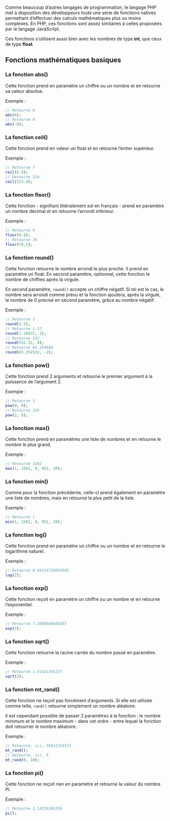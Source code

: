 Comme beaucoup d’autres langages de programmation, le langage PHP met à disposition des développeurs toute une série de fonctions natives permettant d’effectuer des calculs mathématiques plus ou moins complexes. En PHP, ces fonctions sont assez similaires à celles proposées par le langage JavaScript.

Ces fonctions s’utilisent aussi bien avec les nombres de type **int**, que ceux de type **float**. 

## Fonctions mathématiques basiques

### La fonction abs()

Cette fonction prend en paramètre un chiffre ou un nombre et en retourne sa valeur absolue. 

Exemple :

```php
// Retourne 6
abs(6);
// Retourne 8
abs(-8);
```

### La fonction ceil()

Cette fonction prend en valeur un float et en retourne l’entier supérieur.

Exemple :

```php
// Retourne 7
ceil(6.9);
// Retourne 524
ceil(523.4);
```

### La fonction floor()

Cette fonction - signifiant littéralement *sol* en français - prend en paramètre un nombre décimal et en retourne l’arrondi inférieur.

Exemple :

```php
// Retourne 9
floor(9.8);
// Retourne 76
floor(76,5);
```

### La fonction round()

Cette fonction retourne le nombre arrondi le plus proche. Il prend en paramètre un float. En second paramètre, optionnel, cette fonction le nombre de chiffres après la virgule.

En second paramètre, ```round()``` accepte un chiffre négatif. Si tel est le cas, le nombre sera arrondi comme prévu et la fonction ajoutera, après la virgule, le nombre de 0 précisé en second paramètre, grâce au nombre négatif.

Exemple :

```php
// Retourne 3
round(2.5);
// Retourne 1.37
round(1.36931, 2);
// Retourne 532
round(532.32, 0);
// Retourne 65.254600
round(65.254532, -2);
```

### La fonction pow()

Cette fonction prend 2 arguments et retourne le premier argument à la puissance de l’argument 2.

Exemple :

```php
// Retourne 1
pow(0, 0);
// Retourne 256
pow(2, 8);
```

### La fonction max()

Cette fonction prend en paramètres une liste de nombres et en retourne le nombre le plus grand. 

Exemple :

```php
// Retourne 1502
max(1, 1502, 8, 952, 20);
```

### La fonction min()

Comme pour la fonction précédente, celle-ci prend également en paramètre une liste de nombres, mais en retourne le plus petit de la liste. 

Exemple :

```php
// Retourne 1
min(1, 1502, 8, 952, 20);
```

### La fonction log()

Cette fonction prend en paramètre un chiffre ou un nombre et en retourne le logarithme naturel.

Exemple :

```php
// Retourne 0.69314718055995
log(2);
```

### La fonction exp()

Cette fonction reçoit en paramètre un chiffre ou un nombre et en retourne l’exponentiel. 

Exemple :

```php
// Retourne 7.3890560989307
exp(2);
```

### La fonction sqrt()

Cette fonction retourne la racine carrée du nombre passé en paramètre.

Exemple :

```php
// Retourne 1.41421356237
sqrt(2);
```

### La fonction mt_rand()

Cette fonction ne reçoit pas forcément d’arguments. Si elle est utilisée comme telle, ```rand()``` retourne simplement un nombre aléatoire. 

Il est cependant possible de passer 2 paramètres à la fonction : le nombre minimum et le nombre maximum - dans cet ordre - entre lequel la fonction doit retourner le nombre aléatoire.

Exemple :

```php
// Retourne, ici, 59632214521
mt_rand();
// Retourne, ici, 9
mt_rand(0, 10);
```

### La fonction pi()

Cette fonction ne reçoit rien en paramètre et retourne la valeur du nombre Pi.

Exemple :

```php
// Retourne 3,14159265359
pi();
```